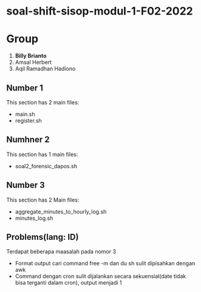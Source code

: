 # soal-shift-sisop-modul-1-F02-2022

# Group
1. **Billy Brianto**
2. Amsal Herbert
3. Aqil Ramadhan Hadiono

## Number 1
This section has 2 main files:
- main.sh
- register.sh

## Numhner 2
This section has 1 main files:
- soal2_forensic_dapos.sh

## Number 3
This section has 2 Main files:
- aggregate_minutes_to_hourly_log.sh
- minutes_log.sh

## Problems(lang: ID)
Terdapat beberapa maasalah pada nomor 3
- Format output cari command free -m dan du sh sulit dipisahkan dengan awk
- Command dengan cron sulit dijalankan secara sekuensial(date tidak bisa terganti dalam cron), output menjadi 1

